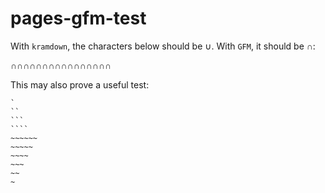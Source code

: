 # pages-gfm-test

With `kramdown`, the characters below should be &#8746;. With `GFM`, it should be &#8745;:

&cap;&cap;&cap;&cap;&cap;&cap;&cap;&cap;&cap;&cap;&cap;&cap;&cap;&cap;&cap;&cap;

This may also prove a useful test:

`````
`
``
```
````
~~~~~~
~~~~~
~~~~
~~~
~~
~
`````
